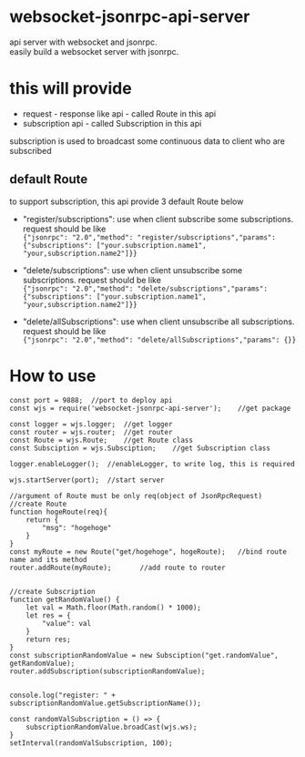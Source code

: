 # websocket-jsonrpc-api-server
api server with websocket and jsonrpc.  
easily build a websocket server with jsonrpc.  

# this will provide
- request - response like api - called Route in this api
- subscription api - called Subscription in this api

subscription is used to broadcast some continuous data to client who are subscribed

## default Route
to support subscription, this api provide 3 default Route below
 - "register/subscriptions": use when client subscribe some subscriptions.  
    request should be like   
    ``
    {"jsonrpc": "2.0","method": "register/subscriptions","params": {"subscriptions": ["your.subscription.name1", "your,subscription.name2"]}}
    ``

 - "delete/subscriptions": use when client unsubscribe some subscriptions.
    request should be like  
    ``
    {"jsonrpc": "2.0","method": "delete/subscriptions","params": {"subscriptions": ["your.subscription.name1", "your,subscription.name2"]}}
    ``
 - "delete/allSubscriptions": use when client unsubscribe all subscriptions.
    request should be like   
    ``
    {"jsonrpc": "2.0","method": "delete/allSubscriptions","params": {}}
    ``

# How to use

``` 
const port = 9888;  //port to deploy api
const wjs = require('websocket-jsonrpc-api-server');    //get package

const logger = wjs.logger;  //get logger
const router = wjs.router;  //get router
const Route = wjs.Route;    //get Route class
const Subsciption = wjs.Subsciption;    //get Subscription class

logger.enableLogger();  //enableLogger, to write log, this is required

wjs.startServer(port);  //start server

//argument of Route must be only req(object of JsonRpcRequest)
//create Route
function hogeRoute(req){
    return {
        "msg": "hogehoge"
    }
}
const myRoute = new Route("get/hogehoge", hogeRoute);   //bind route name and its method
router.addRoute(myRoute);       //add route to router


//create Subscription
function getRandomValue() {
    let val = Math.floor(Math.random() * 1000);
    let res = {
        "value": val
    }
    return res;
}
const subscriptionRandomValue = new Subsciption("get.randomValue", getRandomValue);
router.addSubscription(subscriptionRandomValue);


console.log("register: " + subscriptionRandomValue.getSubscriptionName());

const randomValSubscription = () => {
    subscriptionRandomValue.broadCast(wjs.ws);
}
setInterval(randomValSubscription, 100);

```